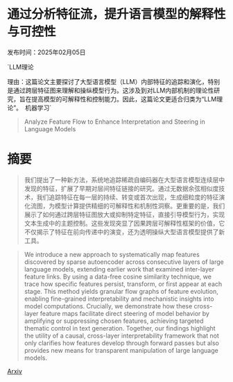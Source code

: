 # 通过分析特征流，提升语言模型的解释性与可控性

发布时间：2025年02月05日

`LLM理论

理由：这篇论文主要探讨了大型语言模型（LLM）内部特征的追踪和演化，特别是通过跨层特征图来理解和操纵模型行为。这涉及到对LLM内部机制的理论性研究，旨在提高模型的可解释性和控制能力。因此，这篇论文更适合归类为“LLM理论”。` `机器学习`

> Analyze Feature Flow to Enhance Interpretation and Steering in Language Models

# 摘要

> 我们提出了一种新方法，系统地追踪稀疏自编码器在大型语言模型连续层中发现的特征，扩展了早期对层间特征链接的研究。通过无数据余弦相似度技术，我们追踪特征在每一层的持续、转变或首次出现，生成细粒度的特征演化流图，为模型计算提供精细的可解释性和机制性洞察。更重要的是，我们展示了如何通过跨层特征图放大或抑制特定特征，直接引导模型行为，实现文本生成中的主题控制。这些发现突显了因果跨层可解释性框架的价值，它不仅揭示了特征在前向传递中的演变，还为透明操纵大型语言模型提供了新工具。

> We introduce a new approach to systematically map features discovered by sparse autoencoder across consecutive layers of large language models, extending earlier work that examined inter-layer feature links. By using a data-free cosine similarity technique, we trace how specific features persist, transform, or first appear at each stage. This method yields granular flow graphs of feature evolution, enabling fine-grained interpretability and mechanistic insights into model computations. Crucially, we demonstrate how these cross-layer feature maps facilitate direct steering of model behavior by amplifying or suppressing chosen features, achieving targeted thematic control in text generation. Together, our findings highlight the utility of a causal, cross-layer interpretability framework that not only clarifies how features develop through forward passes but also provides new means for transparent manipulation of large language models.

[Arxiv](https://arxiv.org/abs/2502.03032)